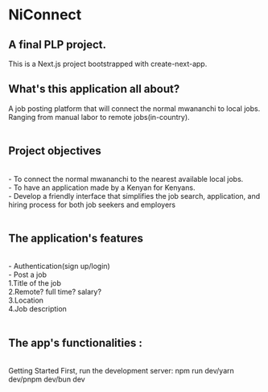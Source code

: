 # NiConnect
<h2> A final PLP project. </h2> 
This is a Next.js project bootstrapped with create-next-app.

<h2> What's this application all about? </h2>
A job posting platform that will connect the normal mwananchi to local jobs.  
Ranging from manual labor to remote jobs(in-country). <br> <br>

<h2> Project objectives </h2> <br>
- To connect the normal mwananchi to the nearest available local jobs. <br>
- To have an application made by a Kenyan for Kenyans. <br>
- Develop a friendly interface that simplifies the job search, application, and hiring process for both job seekers and employers <br> <br> 

<h2>The application's features </h2> <br> 
- Authentication(sign up/login) <br> 
- Post a job <br> 
  1.Title of the job <br> 
  2.Remote? full time? salary? <br> 
  3.Location <br> 
  4.Job description <br> <br>

<h2>The app's functionalities : </h2>  <br> 
Getting Started   
First, run the development server:  
npm run dev/yarn dev/pnpm dev/bun dev



